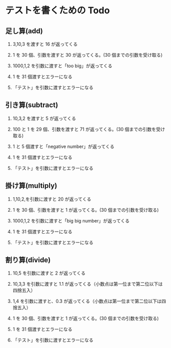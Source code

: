 # テストを書くための Todo

## 足し算(add)

1. 3,10,3 を渡すと 16 が返ってくる

2. 1 を 30 個、引数を渡すと 30 が返ってくる。(30 個までの引数を受け取る)

3. 1000,1,2 を引数に渡すと「too big」が返ってくる

4. 1 を 31 個渡すとエラーになる

5. 「テスト」を引数に渡すとエラーになる

## 引き算(subtract)

1. 10,3,2 を渡すと 5 が返ってくる

2. 100 と 1 を 29 個、引数を渡すと 71 が返ってくる。(30 個までの引数を受け取る)

3. 1 と 5 個渡すと「negative number」が返ってくる

4. 1 を 31 個渡すとエラーになる

5. 「テスト」を引数に渡すとエラーになる

## 掛け算(multiply)

1. 1,10,2,を引数に渡すと 20 が返ってくる

2. 1 を 30 個、引数を渡すと 1 が返ってくる。(30 個までの引数を受け取る)

3. 1000,1,2 を引数に渡すと「big big number」が返ってくる

4. 1 を 31 個渡すとエラーになる

5. 「テスト」を引数に渡すとエラーになる

## 割り算(divide)

1. 10,5 を引数に渡すと 2 が返ってくる

2. 10,3,3 を引数に渡すと 1.1 が返ってくる（小数点は第一位まで第二位以下は四捨五入）

3. 1,4 を引数に渡すと、0.3 が返ってくる（小数点は第一位まで第二位以下は四捨五入）

4. 1 を 30 個、引数を渡すと 1 が返ってくる。(30 個までの引数を受け取る)

5. 1 を 31 個渡すとエラーになる

6. 「テスト」を引数に渡すとエラーになる
